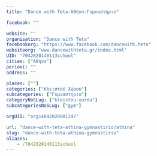 ```yaml
---
title: "Dance with Teta-Αθήνα-Γυμναστήριο"

facebook: ""

website: ""
organisation: "Dance with Teta"
facebookorg: "https://www.facebook.com/dancewith.teta"
websiteorg: "www.dancewithteta.gr/index.html"
UID: "7042020140113school"
cities: ["Αθήνα"]
perioxi: ""
address: ""

places: [""]
categories: ["Κλειστού Χώρου"]
subcategories: ["Γυμναστήριο"]
categoryNoSLug: ["kleistou-xorou"]
subcategoriesNoSLug: ["gym"]

orgUID: "org14042020001247"

url: "dance-with-teta-athina-gymnastirio/athina"
slug: "dance-with-teta-athina-gymnastirio"
aliases:
    - /7042020140113school
---
```





